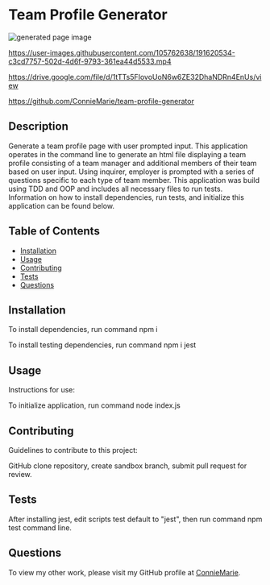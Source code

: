 # Team Profile Generator

![generated page image](https://user-images.githubusercontent.com/105762638/191622367-1efd4d9e-6d30-4707-a37a-35b4e2aad284.png)

https://user-images.githubusercontent.com/105762638/191620534-c3cd7757-502d-4d6f-9793-361ea44d5533.mp4

https://drive.google.com/file/d/1tTTs5FIovoUoN6w6ZE32DhaNDRn4EnUs/view

https://github.com/ConnieMarie/team-profile-generator

  ## Description
  Generate a team profile page with user prompted input. This application operates in the command line to generate an html file displaying a team profile consisting of a team manager and additional members of their team based on user input. Using inquirer, employer is prompted with a series of questions specific to each type of team member. This application was build using TDD and OOP and includes all necessary files to run tests. Information on how to install dependencies, run tests, and initialize this application can be found below. 

  ## Table of Contents
  - [Installation](#installation)
  - [Usage](#usage)
  - [Contributing](#contributing)
  - [Tests](#tests)
  - [Questions](#questions)
  

  ## Installation
  To install dependencies, run command npm i

  To install testing dependencies, run command npm i jest

  ## Usage
  Instructions for use:

  To initialize application, run command node index.js

  ## Contributing
  Guidelines to contribute to this project:

  GitHub clone repository, create sandbox branch, submit pull request for review.

  ## Tests
  After installing jest, edit scripts test default to "jest", then run command npm test command line.

  ## Questions
  
  To view my other work, please visit my GitHub profile at [ConnieMarie](https://www.github.com/ConnieMarie).